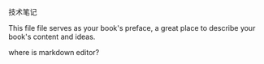 技术笔记

This file file serves as your book's preface, a great place to describe your book's content and ideas.



where is markdown editor?

